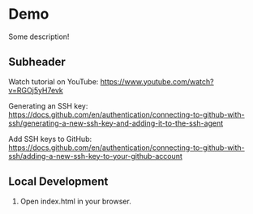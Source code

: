 # Demo

Some description!

## Subheader

Watch tutorial on YouTube: https://www.youtube.com/watch?v=RGOj5yH7evk

Generating an SSH key: https://docs.github.com/en/authentication/connecting-to-github-with-ssh/generating-a-new-ssh-key-and-adding-it-to-the-ssh-agent

Add SSH keys to GitHub: https://docs.github.com/en/authentication/connecting-to-github-with-ssh/adding-a-new-ssh-key-to-your-github-account

## Local Development

1. Open index.html in your browser.